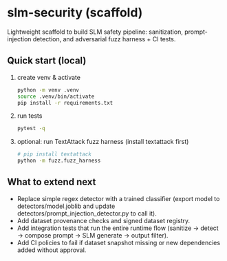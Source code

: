 # slm-security (scaffold)

Lightweight scaffold to build SLM safety pipeline: sanitization, prompt-injection detection, and adversarial fuzz harness + CI tests.

## Quick start (local)
1. create venv & activate
   ```bash
   python -m venv .venv
   source .venv/bin/activate
   pip install -r requirements.txt
   ```

2. run tests
   ```bash
   pytest -q
   ```

3. optional: run TextAttack fuzz harness (install textattack first)
   ```bash
   # pip install textattack
   python -m fuzz.fuzz_harness
   ```

## What to extend next
- Replace simple regex detector with a trained classifier (export model to detectors/model.joblib and update detectors/prompt_injection_detector.py to call it).
- Add dataset provenance checks and signed dataset registry.
- Add integration tests that run the entire runtime flow (sanitize → detect → compose prompt → SLM generate → output filter).
- Add CI policies to fail if dataset snapshot missing or new dependencies added without approval.
